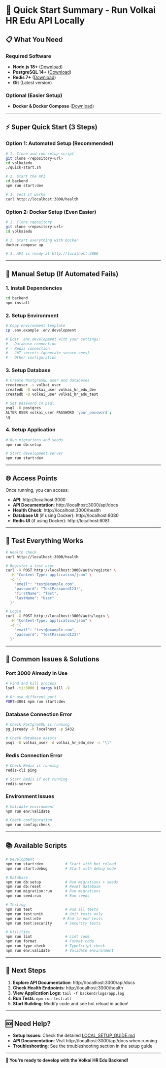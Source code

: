 # 🚀 Quick Start Summary - Run Volkai HR Edu API Locally

## 📋 What You Need

### Required Software
- **Node.js 18+** ([Download](https://nodejs.org/))
- **PostgreSQL 14+** ([Download](https://www.postgresql.org/download/))
- **Redis 7+** ([Download](https://redis.io/download/))
- **Git** (Latest version)

### Optional (Easier Setup)
- **Docker & Docker Compose** ([Download](https://www.docker.com/))

---

## ⚡ Super Quick Start (3 Steps)

### Option 1: Automated Setup (Recommended)
```bash
# 1. Clone and run setup script
git clone <repository-url>
cd volkaiedu
./quick-start.sh

# 2. Start the API
cd backend
npm run start:dev

# 3. Test it works
curl http://localhost:3000/health
```

### Option 2: Docker Setup (Even Easier)
```bash
# 1. Clone repository
git clone <repository-url>
cd volkaiedu

# 2. Start everything with Docker
docker-compose up

# 3. API is ready at http://localhost:3000
```

---

## 🔧 Manual Setup (If Automated Fails)

### 1. Install Dependencies
```bash
cd backend
npm install
```

### 2. Setup Environment
```bash
# Copy environment template
cp .env.example .env.development

# Edit .env.development with your settings:
# - Database connection
# - Redis connection  
# - JWT secrets (generate secure ones)
# - Other configuration
```

### 3. Setup Database
```bash
# Create PostgreSQL user and databases
createuser -s volkai_user
createdb -O volkai_user volkai_hr_edu_dev
createdb -O volkai_user volkai_hr_edu_test

# Set password in psql
psql -U postgres
ALTER USER volkai_user PASSWORD 'your_password';
\q
```

### 4. Setup Application
```bash
# Run migrations and seeds
npm run db:setup

# Start development server
npm run start:dev
```

---

## 🌐 Access Points

Once running, you can access:

- **API**: http://localhost:3000
- **API Documentation**: http://localhost:3000/api/docs
- **Health Check**: http://localhost:3000/health
- **Database UI** (if using Docker): http://localhost:8080
- **Redis UI** (if using Docker): http://localhost:8081

---

## 🧪 Test Everything Works

```bash
# Health check
curl http://localhost:3000/health

# Register a test user
curl -X POST http://localhost:3000/auth/register \
  -H "Content-Type: application/json" \
  -d '{
    "email": "test@example.com",
    "password": "TestPassword123!",
    "firstName": "Test",
    "lastName": "User"
  }'

# Login
curl -X POST http://localhost:3000/auth/login \
  -H "Content-Type: application/json" \
  -d '{
    "email": "test@example.com",
    "password": "TestPassword123!"
  }'
```

---

## 🚨 Common Issues & Solutions

### Port 3000 Already in Use
```bash
# Find and kill process
lsof -ti:3000 | xargs kill -9

# Or use different port
PORT=3001 npm run start:dev
```

### Database Connection Error
```bash
# Check PostgreSQL is running
pg_isready -h localhost -p 5432

# Check database exists
psql -U volkai_user -d volkai_hr_edu_dev -c "\l"
```

### Redis Connection Error
```bash
# Check Redis is running
redis-cli ping

# Start Redis if not running
redis-server
```

### Environment Issues
```bash
# Validate environment
npm run env:validate

# Check configuration
npm run config:check
```

---

## 📚 Available Scripts

```bash
# Development
npm run start:dev          # Start with hot reload
npm run start:debug        # Start with debug mode

# Database
npm run db:setup           # Run migrations + seeds
npm run db:reset           # Reset database
npm run migration:run      # Run migrations
npm run seed:run           # Run seeds

# Testing
npm run test               # Run all tests
npm run test:unit          # Unit tests only
npm run test:e2e          # End-to-end tests
npm run test:security      # Security tests

# Utilities
npm run lint               # Lint code
npm run format             # Format code
npm run type-check         # TypeScript check
npm run env:validate       # Validate environment
```

---

## 🎯 Next Steps

1. **Explore API Documentation**: http://localhost:3000/api/docs
2. **Check Health Endpoints**: http://localhost:3000/health
3. **View Application Logs**: `tail -f backend/logs/app.log`
4. **Run Tests**: `npm run test:all`
5. **Start Building**: Modify code and see hot reload in action!

---

## 🆘 Need Help?

- **Setup Issues**: Check the detailed [LOCAL_SETUP_GUIDE.md](./LOCAL_SETUP_GUIDE.md)
- **API Documentation**: Visit http://localhost:3000/api/docs when running
- **Troubleshooting**: See the troubleshooting section in the setup guide

---

**🎉 You're ready to develop with the Volkai HR Edu Backend!**
